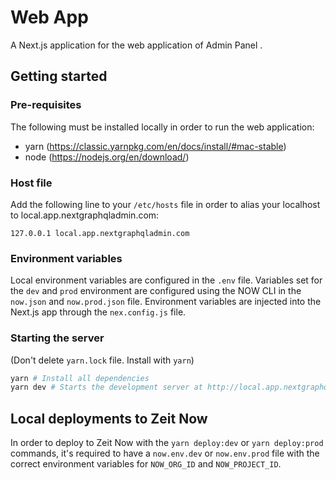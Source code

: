 # Web App

A Next.js application for the web application of Admin Panel .

## Getting started

### Pre-requisites

The following must be installed locally in order to run the web application:

- yarn (https://classic.yarnpkg.com/en/docs/install/#mac-stable)
- node (https://nodejs.org/en/download/)

### Host file

Add the following line to your `/etc/hosts` file in order to alias your localhost to local.app.nextgraphqladmin.com:

```text
127.0.0.1 local.app.nextgraphqladmin.com
```

### Environment variables

Local environment variables are configured in the `.env` file. Variables set for the `dev` and `prod` environment are configured using the NOW CLI in the `now.json` and `now.prod.json` file. Environment variables are injected into the Next.js app through the `nex.config.js` file.

### Starting the server
(Don't delete `yarn.lock` file. Install with `yarn`)
```bash
yarn # Install all dependencies
yarn dev # Starts the development server at http://local.app.nextgraphqladmin.com:3000
```

## Local deployments to Zeit Now

In order to deploy to Zeit Now with the `yarn deploy:dev` or `yarn deploy:prod` commands, it's required to have a `now.env.dev` or `now.env.prod` file with the correct environment variables for `NOW_ORG_ID` and `NOW_PROJECT_ID`.
